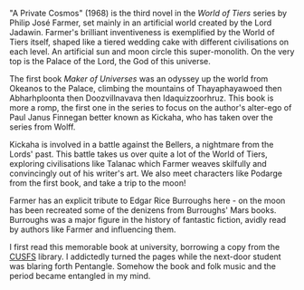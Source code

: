 "A Private Cosmos" (1968) is the third novel in the *World of Tiers*
series by Philip Jos&eacute; Farmer, set mainly in an artificial
world created by the Lord Jadawin. Farmer's brilliant inventiveness
is exemplified by the World of Tiers itself, shaped like a
tiered wedding cake with different civilisations on each level.
An artificial sun and moon circle this super-monolith. On the
very top is the Palace of the Lord, the God of this universe.

The first book *Maker of Universes* was an odyssey up the world
from Okeanos to the Palace, climbing the mountains of
Thayaphayawoed then Abharhploonta then Doozvillnavava then
Idaquizzoorhruz. This book is more a romp, the first one in the
series to focus on the author's alter-ego of Paul Janus Finnegan
better known as Kickaha, who has taken over the series from Wolff.

Kickaha is involved in a battle against the Bellers, a nightmare
from the Lords' past. This battle takes us over quite a lot of
the World of Tiers, exploring civilisations like Talanac which
Farmer weaves skilfully and convincingly out of his writer's art.
We also meet characters like Podarge from the first book, and
take a trip to the moon!

Farmer has an explicit tribute to Edgar Rice Burroughs here -
on the moon has been recreated some of the denizens from Burroughs'
Mars books. Burroughs was a major figure in the history of
fantastic fiction, avidly read by authors like Farmer and
influencing them.

I first read this memorable book at university, borrowing a copy
from the [CUSFS](http://cusfs.soc.srcf.net) library. I addictedly
turned the pages while the next-door student was blaring forth
Pentangle. Somehow the book and folk music and the period became
entangled in my mind.
